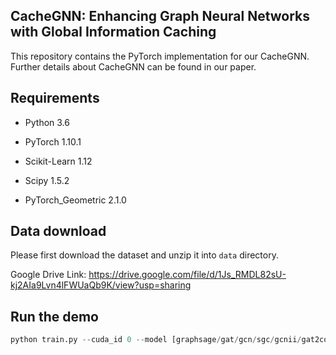 ## CacheGNN: Enhancing Graph Neural Networks with Global Information Caching

This repository contains the PyTorch implementation for our CacheGNN. Further details about CacheGNN can be found in our paper.

## Requirements

- Python 3.6

- PyTorch 1.10.1
- Scikit-Learn 1.12
- Scipy 1.5.2
- PyTorch_Geometric 2.1.0

## Data download

Please first download the dataset and unzip it into `data` directory.

Google Drive Link: https://drive.google.com/file/d/1Js_RMDL82sU-kj2AIa9Lvn4lFWUaQb9K/view?usp=sharing

## Run the demo

```python
python train.py --cuda_id 0 --model [graphsage/gat/gcn/sgc/gcnii/gat2conv] --hidden_dim 64 --eta 1 --log_dir ./log/graphsage_dblp --k 3 --epochs 50 --dataset ppi --lr 1e-5
```